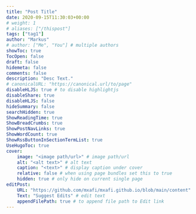```yaml
---
title: "Post Title"
date: 2020-09-15T11:30:03+00:00
# weight: 1
# aliases: ["/thispost"]
tags: ["tag1"]
author: "Markus"
# author: ["Me", "You"] # multiple authors
showToc: true
TocOpen: false
draft: false
hidemeta: false
comments: false
description: "Desc Text."
# canonicalURL: "https://canonical.url/to/page"
disableHLJS: true # to disable highlightjs
disableShare: true
disableHLJS: false
hideSummary: false
searchHidden: true
ShowReadingTime: true
ShowBreadCrumbs: true
ShowPostNavLinks: true
ShowWordCount: true
ShowRssButtonInSectionTermList: true
UseHugoToc: true
cover:
    image: "<image path/url>" # image path/url
    alt: "<alt text>" # alt text
    caption: "<text>" # display caption under cover
    relative: false # when using page bundles set this to true
    hidden: true # only hide on current single page
editPost:
    URL: "https://github.com/mxafi/mxafi.github.io/blob/main/content"
    Text: "Suggest Edits" # edit text
    appendFilePath: true # to append file path to Edit link
---
```

